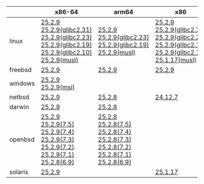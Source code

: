 ||x86-64|arm64|x86|ppc64le|armv7|armel|
| --- | --- | --- | --- | --- | --- | --- |
|linux|[25.2.9](https://github.com/roswell/sbcl_head/releases/download/25.2.9/sbcl-25.2.9-x86-64-linux-binary.tar.bz2)<br />[25.2.9(glibc2.31)](https://github.com/roswell/sbcl_head/releases/download/25.2.9/sbcl-25.2.9-x86-64-linux-glibc2.31-binary.tar.bz2)<br />[25.2.9(glibc2.23)](https://github.com/roswell/sbcl_head/releases/download/25.2.9/sbcl-25.2.9-x86-64-linux-glibc2.23-binary.tar.bz2)<br />[25.2.9(glibc2.19)](https://github.com/roswell/sbcl_head/releases/download/25.2.9/sbcl-25.2.9-x86-64-linux-glibc2.19-binary.tar.bz2)<br />[25.2.9(glibc2.10)](https://github.com/roswell/sbcl_head/releases/download/25.2.9/sbcl-25.2.9-x86-64-linux-glibc2.10-binary.tar.bz2)<br />[25.2.9(musl)](https://github.com/roswell/sbcl_head/releases/download/25.2.9/sbcl-25.2.9-x86-64-linux-musl-binary.tar.bz2)<br />|[25.2.9](https://github.com/roswell/sbcl_head/releases/download/25.2.9/sbcl-25.2.9-arm64-linux-binary.tar.bz2)<br />[25.2.9(glibc2.23)](https://github.com/roswell/sbcl_head/releases/download/25.2.9/sbcl-25.2.9-arm64-linux-glibc2.23-binary.tar.bz2)<br />[25.2.9(glibc2.19)](https://github.com/roswell/sbcl_head/releases/download/25.2.9/sbcl-25.2.9-arm64-linux-glibc2.19-binary.tar.bz2)<br />[25.2.9(musl)](https://github.com/roswell/sbcl_head/releases/download/25.2.9/sbcl-25.2.9-arm64-linux-musl-binary.tar.bz2)<br />|[25.2.9](https://github.com/roswell/sbcl_head/releases/download/25.2.9/sbcl-25.2.9-x86-linux-binary.tar.bz2)<br />[25.2.9(glibc2.31)](https://github.com/roswell/sbcl_head/releases/download/25.2.9/sbcl-25.2.9-x86-linux-glibc2.31-binary.tar.bz2)<br />[25.2.9(glibc2.23)](https://github.com/roswell/sbcl_head/releases/download/25.2.9/sbcl-25.2.9-x86-linux-glibc2.23-binary.tar.bz2)<br />[25.2.9(glibc2.19)](https://github.com/roswell/sbcl_head/releases/download/25.2.9/sbcl-25.2.9-x86-linux-glibc2.19-binary.tar.bz2)<br />[25.2.9(glibc2.10)](https://github.com/roswell/sbcl_head/releases/download/25.2.9/sbcl-25.2.9-x86-linux-glibc2.10-binary.tar.bz2)<br />[25.1.17(musl)](https://github.com/roswell/sbcl_head/releases/download/25.1.17/sbcl-25.1.17-x86-linux-musl-binary.tar.bz2)<br />|[25.2.9](https://github.com/roswell/sbcl_head/releases/download/25.2.9/sbcl-25.2.9-ppc64le-linux-binary.tar.bz2)<br />[25.2.9(glibc2.23)](https://github.com/roswell/sbcl_head/releases/download/25.2.9/sbcl-25.2.9-ppc64le-linux-glibc2.23-binary.tar.bz2)<br />[25.2.9(glibc2.19)](https://github.com/roswell/sbcl_head/releases/download/25.2.9/sbcl-25.2.9-ppc64le-linux-glibc2.19-binary.tar.bz2)<br />|[25.2.8](https://github.com/roswell/sbcl_head/releases/download/25.2.8/sbcl-25.2.8-armv7-linux-binary.tar.bz2)<br />|[25.1.17](https://github.com/roswell/sbcl_head/releases/download/25.1.17/sbcl-25.1.17-armel-linux-binary.tar.bz2)<br />|
|freebsd|[25.2.9](https://github.com/roswell/sbcl_head/releases/download/25.2.9/sbcl-25.2.9-x86-64-freebsd-binary.tar.bz2)<br />|[25.2.9](https://github.com/roswell/sbcl_head/releases/download/25.2.9/sbcl-25.2.9-arm64-freebsd-binary.tar.bz2)<br />|[25.2.9](https://github.com/roswell/sbcl_head/releases/download/25.2.9/sbcl-25.2.9-x86-freebsd-binary.tar.bz2)<br />||||
|windows|[25.2.9](https://github.com/roswell/sbcl_head/releases/download/25.2.9/sbcl-25.2.9-x86-64-windows-binary.tar.bz2)<br />[25.2.9(msi)](https://github.com/roswell/sbcl_head/releases/download/25.2.9/sbcl-25.2.9-x86-64-windows-binary.msi)<br />||||||
|netbsd|[25.2.9](https://github.com/roswell/sbcl_head/releases/download/25.2.9/sbcl-25.2.9-x86-64-netbsd-binary.tar.bz2)<br />|[25.2.8](https://github.com/roswell/sbcl_head/releases/download/25.2.8/sbcl-25.2.8-arm64-netbsd-binary.tar.bz2)<br />|[24.12.7](https://github.com/roswell/sbcl_head/releases/download/24.12.7/sbcl-24.12.7-x86-netbsd-binary.tar.bz2)<br />||||
|darwin|[25.2.9](https://github.com/roswell/sbcl_head/releases/download/25.2.9/sbcl-25.2.9-x86-64-darwin-binary.tar.bz2)<br />|[25.2.8](https://github.com/roswell/sbcl_head/releases/download/25.2.8/sbcl-25.2.8-arm64-darwin-binary.tar.bz2)<br />|||||
|openbsd|[25.2.9](https://github.com/roswell/sbcl_head/releases/download/25.2.9/sbcl-25.2.9-x86-64-openbsd-binary.tar.bz2)<br />[25.2.9(7.5)](https://github.com/roswell/sbcl_head/releases/download/25.2.9/sbcl-25.2.9-x86-64-openbsd-7.5-binary.tar.bz2)<br />[25.2.9(7.4)](https://github.com/roswell/sbcl_head/releases/download/25.2.9/sbcl-25.2.9-x86-64-openbsd-7.4-binary.tar.bz2)<br />[25.2.9(7.3)](https://github.com/roswell/sbcl_head/releases/download/25.2.9/sbcl-25.2.9-x86-64-openbsd-7.3-binary.tar.bz2)<br />[25.2.9(7.2)](https://github.com/roswell/sbcl_head/releases/download/25.2.9/sbcl-25.2.9-x86-64-openbsd-7.2-binary.tar.bz2)<br />[25.2.9(7.1)](https://github.com/roswell/sbcl_head/releases/download/25.2.9/sbcl-25.2.9-x86-64-openbsd-7.1-binary.tar.bz2)<br />[25.2.8(6.9)](https://github.com/roswell/sbcl_head/releases/download/25.2.8/sbcl-25.2.8-x86-64-openbsd-6.9-binary.tar.bz2)<br />|[25.2.8](https://github.com/roswell/sbcl_head/releases/download/25.2.8/sbcl-25.2.8-arm64-openbsd-binary.tar.bz2)<br />[25.2.8(7.5)](https://github.com/roswell/sbcl_head/releases/download/25.2.8/sbcl-25.2.8-arm64-openbsd-7.5-binary.tar.bz2)<br />[25.2.8(7.4)](https://github.com/roswell/sbcl_head/releases/download/25.2.8/sbcl-25.2.8-arm64-openbsd-7.4-binary.tar.bz2)<br />[25.2.8(7.3)](https://github.com/roswell/sbcl_head/releases/download/25.2.8/sbcl-25.2.8-arm64-openbsd-7.3-binary.tar.bz2)<br />[25.2.8(7.2)](https://github.com/roswell/sbcl_head/releases/download/25.2.8/sbcl-25.2.8-arm64-openbsd-7.2-binary.tar.bz2)<br />[25.2.8(7.1)](https://github.com/roswell/sbcl_head/releases/download/25.2.8/sbcl-25.2.8-arm64-openbsd-7.1-binary.tar.bz2)<br />[25.2.8(6.9)](https://github.com/roswell/sbcl_head/releases/download/25.2.8/sbcl-25.2.8-arm64-openbsd-6.9-binary.tar.bz2)<br />|||||
|solaris|[25.2.9](https://github.com/roswell/sbcl_head/releases/download/25.2.9/sbcl-25.2.9-x86-64-solaris-binary.tar.bz2)<br />||[25.1.17](https://github.com/roswell/sbcl_head/releases/download/25.1.17/sbcl-25.1.17-x86-solaris-binary.tar.bz2)<br />||||
